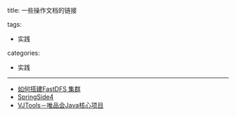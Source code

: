 title: 一些操作文档的链接

tags:
  - 实践

categories:
  - 实践

---

- [如何搭建FastDFS 集群	](https://www.cnblogs.com/ityouknow/p/7769142.html)
- [SpringSide4](https://github.com/springside/springside4)
- [VJTools－唯品会Java核心项目](https://github.com/vipshop/vjtools)